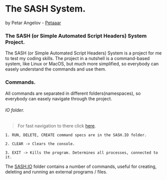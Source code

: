 # The SASH System.
by Petar Angelov - [Petaaar](https://github.com/Petaaar)

### The SASH (or Simple Automated Script Headers) System Project.

The SASH (or Simple Automated Script Headers) System is a project for me to test my coding skills.
The project in a nutshell is a command-based system, like Linux or MacOS, but much more simplified,  so everybody can easely understand the commands and use them.  

### Commands.  
All commands are separated in different folders(namespaces), so everybody can easely navigate through the project.

###### IO folder.  
> For fast navigation to there click [here](https://github.com/Petaaar/SASH/blob/master/SASH/IO/).  

```  
1. RUN, DELETE, CREATE command specs are in the SASH.IO folder.  

2. CLEAR -> Clears the console.  

3. EXIT -> Kills the program. Determines all processes, connected to it.
```  

The [SASH.IO](https://github.com/Petaaar/SASH/blob/master/SASH/IO/) folder contains a number of commands, useful for 
creating, deleting and running an external programs / files.

